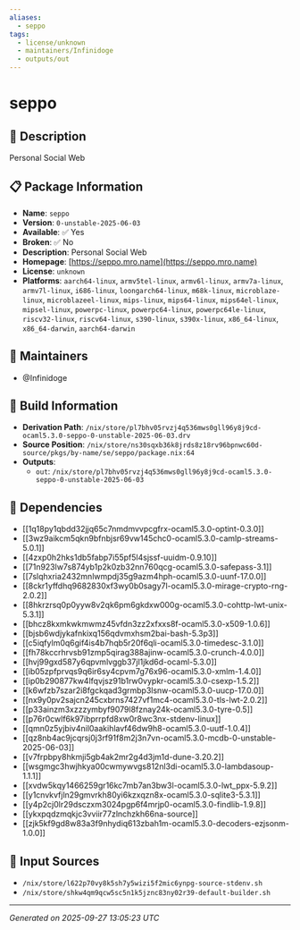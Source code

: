 ```yaml
---
aliases:
  - seppo
tags:
  - license/unknown
  - maintainers/Infinidoge
  - outputs/out
---
```


# seppo

## 📝 Description

Personal Social Web

## 📋 Package Information

- **Name**: `seppo`
- **Version**: `0-unstable-2025-06-03`
- **Available**: ✅ Yes
- **Broken**: ✅ No
- **Description**: Personal Social Web
- **Homepage**: [https://seppo.mro.name](https://seppo.mro.name)
- **License**: `unknown`
- **Platforms**: `aarch64-linux`, `armv5tel-linux`, `armv6l-linux`, `armv7a-linux`, `armv7l-linux`, `i686-linux`, `loongarch64-linux`, `m68k-linux`, `microblaze-linux`, `microblazeel-linux`, `mips-linux`, `mips64-linux`, `mips64el-linux`, `mipsel-linux`, `powerpc-linux`, `powerpc64-linux`, `powerpc64le-linux`, `riscv32-linux`, `riscv64-linux`, `s390-linux`, `s390x-linux`, `x86_64-linux`, `x86_64-darwin`, `aarch64-darwin`
## 👥 Maintainers

- @Infinidoge


## 🔧 Build Information

- **Derivation Path**: `/nix/store/pl7bhv05rvzj4q536mws0gll96y8j9cd-ocaml5.3.0-seppo-0-unstable-2025-06-03.drv`
- **Source Position**: `/nix/store/ns30sqxb36k8jrds8z18rv96bpnwc60d-source/pkgs/by-name/se/seppo/package.nix:64`
- **Outputs**:
  - `out`:  `/nix/store/pl7bhv05rvzj4q536mws0gll96y8j9cd-ocaml5.3.0-seppo-0-unstable-2025-06-03`

## 🔗 Dependencies

- [[1q18py1qbdd32jjq65c7nmdmvvpcgfrx-ocaml5.3.0-optint-0.3.0]]
- [[3wz9aikcm5qkn9bfnbjsr69vw145chc0-ocaml5.3.0-camlp-streams-5.0.1]]
- [[4zxp0h2hks1db5fabp7i55pf5l4sjssf-uuidm-0.9.10]]
- [[71n923lw7s874yb1p2k0zb32nn760qcg-ocaml5.3.0-safepass-3.1]]
- [[7slqhxria2432mnlwmpdj35g9azm4hph-ocaml5.3.0-uunf-17.0.0]]
- [[8ckr1yffdhq9682830xf3wy0b0sagy7l-ocaml5.3.0-mirage-crypto-rng-2.0.2]]
- [[8hkrzrsq0p0yyw8v2qk6pm6gkdxw000g-ocaml5.3.0-cohttp-lwt-unix-5.3.1]]
- [[bhcz8kxmkwkmwmz45vfdn3zz2xfxxs8f-ocaml5.3.0-x509-1.0.6]]
- [[bjsb6wdjykafnkixq156qdvmxhsm2bai-bash-5.3p3]]
- [[c5iqfylm0q6gif4is4b7hqb5r20f6qli-ocaml5.3.0-timedesc-3.1.0]]
- [[fh78kccrhrvsb91zmp5qirag388ajinw-ocaml5.3.0-crunch-4.0.0]]
- [[hvj99gxd587y6qpvmlvggb37jl1jkd6d-ocaml-5.3.0]]
- [[ib05zpfprvqs9q6ir6sy4cpvm7g76x96-ocaml5.3.0-xmlm-1.4.0]]
- [[ip0b290877kw4lfqvjsz91b1rw0vypkr-ocaml5.3.0-csexp-1.5.2]]
- [[k6wfzb7szar2i8fgckqad3grmbp3lsnw-ocaml5.3.0-uucp-17.0.0]]
- [[nx9y0pv2sajcn245cxbrns7427vf1mc4-ocaml5.3.0-tls-lwt-2.0.2]]
- [[p33ainzm3xzzzymbyf9079l8fznay24k-ocaml5.3.0-tyre-0.5]]
- [[p76r0cwlf6k97ibprrpfd8xw0r8wc3nx-stdenv-linux]]
- [[qmn0z5yjbiv4nil0aakihlavf46dw9h8-ocaml5.3.0-uutf-1.0.4]]
- [[qz8nb4ac9jcqrsj0j3rf91f8m2j3n7vn-ocaml5.3.0-mcdb-0-unstable-2025-06-03]]
- [[v7frpbpy8hkmji5gb4ak2mr2g4d3jm1d-dune-3.20.2]]
- [[wsgmgc3hwjhkya00cwmywvgs812nl3di-ocaml5.3.0-lambdasoup-1.1.1]]
- [[xvdw5kqy1466259gr16kc7mb7an3bw3l-ocaml5.3.0-lwt_ppx-5.9.2]]
- [[y1cnvkvfjln29gmvrkh80yi6kzxqzn8x-ocaml5.3.0-sqlite3-5.3.1]]
- [[y4p2cj0lr29dsczxm3024pgp6f4mrjp0-ocaml5.3.0-findlib-1.9.8]]
- [[ykxpqdzmqkjc3vviir77zlnchzkh66na-source]]
- [[zjk5kf9gd8w83a3f9nhydiq613zbah1m-ocaml5.3.0-decoders-ezjsonm-1.0.0]]

## 📁 Input Sources

- `/nix/store/l622p70vy8k5sh7y5wizi5f2mic6ynpg-source-stdenv.sh`
- `/nix/store/shkw4qm9qcw5sc5n1k5jznc83ny02r39-default-builder.sh`

---
*Generated on 2025-09-27 13:05:23 UTC*
